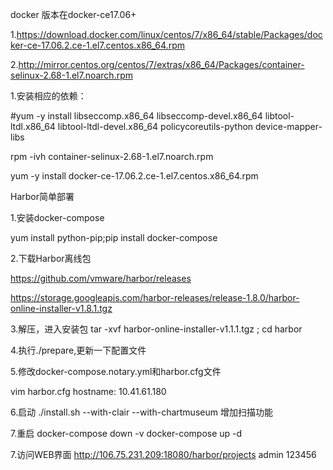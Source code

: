 docker 版本在docker-ce17.06+

1.https://download.docker.com/linux/centos/7/x86_64/stable/Packages/docker-ce-17.06.2.ce-1.el7.centos.x86_64.rpm

2.http://mirror.centos.org/centos/7/extras/x86_64/Packages/container-selinux-2.68-1.el7.noarch.rpm

1.安装相应的依赖：

#yum -y install libseccomp.x86_64 libseccomp-devel.x86_64  libtool-ltdl.x86_64 libtool-ltdl-devel.x86_64 policycoreutils-python device-mapper-libs

rpm -ivh container-selinux-2.68-1.el7.noarch.rpm 

yum -y install docker-ce-17.06.2.ce-1.el7.centos.x86_64.rpm


Harbor简单部署

1.安装docker-compose

yum install python-pip;pip install docker-compose

2.下载Harbor离线包

https://github.com/vmware/harbor/releases

https://storage.googleapis.com/harbor-releases/release-1.8.0/harbor-online-installer-v1.8.1.tgz

3.解压，进入安装包
tar -xvf harbor-online-installer-v1.1.1.tgz ; cd harbor


4.执行./prepare,更新一下配置文件

5.修改docker-compose.notary.yml和harbor.cfg文件


vim harbor.cfg
hostname: 10.41.61.180


6.启动
./install.sh --with-clair  --with-chartmuseum 增加扫描功能

7.重启
   docker-compose down -v
   docker-compose up -d


7.访问WEB界面
http://106.75.231.209:18080/harbor/projects
 admin 123456

